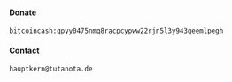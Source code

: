 #### Donate
`bitcoincash:qpyy0475nmq8racpcypww22rjn5l3y943qeemlpegh`

#### Contact
`hauptkern@tutanota.de` 
